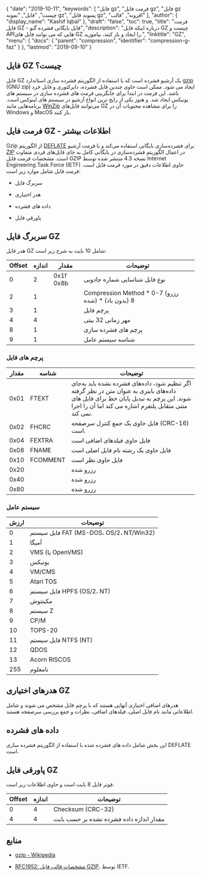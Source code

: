 {
  "date": "2019-10-11",
  "keywords": [
"فایل gz",
"فرمت فایل gz",
"فایل gz چیست",
"فایل",
"نمونه gz",
"پسوند فایل gz",
"افزونه",
"قالب"
],
  "author": {
    "display_name": "Kashif Iqbal"
},
  "draft": "false",
  "toc": true,
  "title": "فرمت فایل GZ - فایل بایگانی فشرده گنو",
  "description": "درباره اینکه فایل GZ چیست و APIهایی که می توانند فایل های GZ را ایجاد و باز کنند، بیاموزید.",
  "linktitle": "GZ",
  "menu": {
    "docs": {
      "parent": "compression",
      "identifier": "compression-g-faz"
}
},
  "lastmod": "2019-09-10"
}

## فایل GZ چیست؟

فایل GZ یک آرشیو فشرده است که با استفاده از الگوریتم فشرده سازی استاندارد [gzip](https://en.wikipedia.org/wiki/Gzip) (GNU zip) ایجاد می شود. ممکن است حاوی چندین فایل فشرده، دایرکتوری و فایل خرد باشد. این فرمت در ابتدا برای جایگزینی فرمت های فشرده سازی در سیستم های یونیکس ایجاد شد. و هنوز یکی از رایج ترین انواع آرشیو در سیستم های لینوکس است. برنامه‌هایی مانند [WinZip](https://www.winzip.com/en/) می‌توانند فایل‌های GZ را برای مشاهده محتویات آن در Windows و MacOS باز کنند.

## فرمت فایل GZ - اطلاعات بیشتر

Gzip از الگوریتم [DEFLATE](https://en.wikipedia.org/wiki/DEFLATE) برای فشرده‌سازی بایگانی استفاده می‌کند و با فرمت آرشیو [ZIP](/compression/zip/) در اعمال الگوریتم فشرده‌سازی در بایگانی کامل به جای فایل‌های فردی متفاوت است. مشخصات فرمت فایل GZIP نسخه 4.3 منتشر شده توسط Internet Engineering Task Force (IETF) حاوی اطلاعات دقیق در مورد فرمت فایل است. فرمت فایل شامل موارد زیر است:

* سربرگ فایل

* هدر اختیاری

* داده های فشرده

* پاورقی فایل


## سربرگ فایل GZ ##

هدر فایل GZ شامل 10 بایت به شرح زیر است:

|Offset|اندازه|مقدار|توضیحات
---|---|---|---|
|0|2|0x1f 0x8b|نوع فایل شناسایی شماره جادویی
|2|1| |Compression Method * 0-7 (رزرو شده) * 8 (بدون باد)
|3|1| |پرچم فایل
|4|4| | مهر زمانی 32 بیتی
|8|1| |پرچم های فشرده سازی
|9|1| | شناسه سیستم عامل

### پرچم های فایل ###

|مقدار|شناسه|توضیحات
---|---|---|
|0x01|FTEXT|اگر تنظیم شود، داده‌های فشرده نشده باید به‌جای داده‌های باینری به عنوان متن در نظر گرفته شوند. این پرچم به تبدیل پایان خط برای فایل های متنی متقابل پلتفرم اشاره می کند اما آن را اجرا نمی کند.
|0x02|FHCRC|فایل حاوی یک جمع کنترل سرصفحه (CRC-16) است.
|0x04|FEXTRA|فایل حاوی فیلدهای اضافی است
|0x08|FNAME|فایل حاوی یک رشته نام فایل اصلی است
|0x10|FCOMMENT|فایل حاوی نظر است
|0x20| | رزرو شده
|0x40| | رزرو شده
|0x80| | رزرو شده

### سیستم عامل ###

| ارزش|توضیحات
---|---|
|0|فایل سیستم FAT (MS-DOS، OS/2، NT/Win32)
|1|آمیگا
|2|VMS (یا OpenVMS)
|3|یونیکس
|4|VM/CMS
|5|Atari TOS
|6|فایل سیستم HPFS (OS/2، NT)
|7|مکینتوش
|8|سیستم Z
|9|CP/M
|10|TOPS-20
|11|فایل سیستم NTFS (NT)
|12|QDOS
|13|Acorn RISCOS
|255|نامعلوم

## هدرهای اختیاری GZ ##

هدرهای اضافی اختیاری آنهایی هستند که با پرچم فایل مشخص می شوند و شامل اطلاعاتی مانند نام فایل اصلی، فیلدهای اضافی، نظرات و جمع بررسی سرصفحه هستند.

## داده های فشرده ##

این بخش شامل داده های فشرده شده با استفاده از الگوریتم فشرده سازی DEFLATE است.

## پاورقی فایل GZ ##

فوتر فایل 8 بایت است و حاوی اطلاعات زیر است.

|Offset|اندازه|توضیحات
---|---|---|
|0|4|Checksum (CRC-32)
|4|4|مقدار اندازه داده فشرده نشده بر حسب بایت

## منابع ##

* [gzip - Wikipedia](https://en.wikipedia.org/wiki/Gzip)

* [RFC1952: مشخصات قالب فایل GZIP](https://datatracker.ietf.org/doc/html/rfc1952)، توسط IETF.


